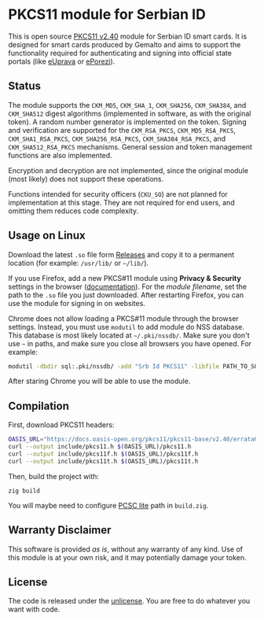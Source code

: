 # PKCS11 module for Serbian ID

This is open source [PKCS11 v2.40](https://docs.oasis-open.org/pkcs11/pkcs11-base/v2.40/pkcs11-base-v2.40.html) module for Serbian ID smart cards. It is designed for smart cards produced by Gemalto and aims to support the functionality required for authenticating and signing into official state portals (like [eUprava](https://euprava.gov.rs/) or [ePorezi](https://eporezi.purs.gov.rs/user/login.html)).

## Status

The module supports the `CKM_MD5`, `CKM_SHA_1`, `CKM_SHA256`, `CKM_SHA384`, and `CKM_SHA512` digest algorithms (implemented in software, as with the original token). A random number generator is implemented on the token. Signing and verification are supported for the `CKM_RSA_PKCS`, `CKM_MD5_RSA_PKCS`, `CKM_SHA1_RSA_PKCS`, `CKM_SHA256_RSA_PKCS`, `CKM_SHA384_RSA_PKCS`, and `CKM_SHA512_RSA_PKCS` mechanisms. General session and token management functions are also implemented.

Encryption and decryption are not implemented, since the original module (most likely) does not support these operations.

Functions intended for security officers (`CKU_SO`) are not planned for implementation at this stage. They are not required for end users, and omitting them reduces code complexity.

## Usage on Linux

Download the latest `.so` file form [Releases](https://github.com/ubavic/srb-id-pkcs11/releases) and copy it to a permanent location (for example: `/usr/lib/` or `~/lib/`).

If you use Firefox, add a new PKCS#11 module using **Privacy & Security** settings in the browser ([documentation](https://developer.mozilla.org/en-US/docs/Mozilla/Add-ons/WebExtensions/API/pkcs11)). For the *module filename*, set the path to the `.so` file you just downloaded. After restarting Firefox, you can use the module for signing in on websites.

Chrome does not allow loading a PKCS#11 module through the browser settings. Instead, you must use `modutil` to add module do NSS database. This database is most likely located at `~/.pki/nssdb/`. Make sure you don't use `~` in paths, and make sure you close all browsers you have opened. For example:

```bash
modutil -dbdir sql:.pki/nssdb/ -add "Srb Id PKCS11" -libfile PATH_TO_SO
```

After staring Chrome you will be able to use the module.

## Compilation

First, download PKCS11 headers:

```bash
OASIS_URL="https://docs.oasis-open.org/pkcs11/pkcs11-base/v2.40/errata01/os/include/pkcs11-v2.40"
curl --output include/pkcs11.h $(OASIS_URL)/pkcs11.h
curl --output include/pkcs11f.h $(OASIS_URL)/pkcs11f.h
curl --output include/pkcs11t.h $(OASIS_URL)/pkcs11t.h
```

Then, build the project with:

```
zig build
```

You will maybe need to configure [PCSC lite](https://pcsclite.apdu.fr/) path in `build.zig`.

## Warranty Disclaimer

This software is provided *as is*, without any warranty of any kind. Use of this module is at your own risk, and it may potentially damage your token.

## License

The code is released under the [unlicense](LICENSE). You are free to do whatever you want with code.
